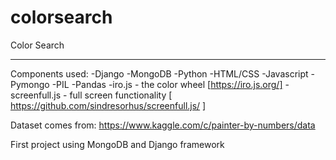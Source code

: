# colorsearch

Color Search
____________

Components used:
-Django
-MongoDB
-Python
-HTML/CSS
-Javascript
-Pymongo
-PIL
-Pandas
-iro.js - the color wheel [https://iro.js.org/]
-screenfull.js - full screen functionality [ https://github.com/sindresorhus/screenfull.js/ ]

Dataset comes from:
https://www.kaggle.com/c/painter-by-numbers/data

First project using MongoDB and Django framework


